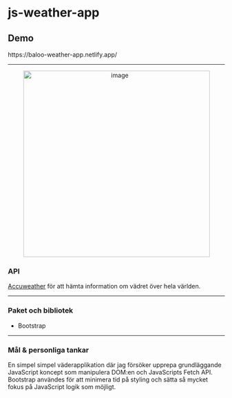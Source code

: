 # js-weather-app
<h2>Demo</h2>
https://baloo-weather-app.netlify.app/
<hr>
<p align="center">
<img width="433" alt="image" src="https://github.com/chubrubbaloo/js-weather-app/assets/71407043/f02c27cf-6c71-4e81-8fb0-4c9f14af4f39">
</p>

<h3>API</h3>
<a href="https://developer.accuweather.com/" target="_blank">Accuweather</a>  för att hämta information om vädret över hela världen.
<hr>

<h3>Paket och bibliotek</h3>
<ul>
<li>Bootstrap</li>
</ul>
<hr>
<h3>Mål & personliga tankar</h3>
<p>En simpel simpel väderapplikation där jag försöker upprepa grundläggande JavaScript koncept som manipulera DOM:en och JavaScripts Fetch API. Bootstrap användes för att minimera tid på styling och sätta så mycket fokus på JavaScript logik som möjligt. </p>


